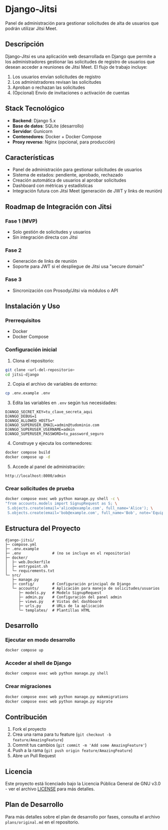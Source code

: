# Django-Jitsi

Panel de administración para gestionar solicitudes de alta de usuarios que podrán utilizar Jitsi Meet.

## Descripción

Django-Jitsi es una aplicación web desarrollada en Django que permite a los administradores gestionar las solicitudes de registro de usuarios que desean acceder a reuniones de Jitsi Meet. El flujo de trabajo incluye:

1. Los usuarios envían solicitudes de registro
2. Los administradores revisan las solicitudes
3. Aproban o rechazan las solicitudes
4. (Opcional) Envío de invitaciones o activación de cuentas

## Stack Tecnológico

- **Backend**: Django 5.x
- **Base de datos**: SQLite (desarrollo)
- **Servidor**: Gunicorn
- **Contenedores**: Docker + Docker Compose
- **Proxy reverso**: Nginx (opcional, para producción)

## Características

- Panel de administración para gestionar solicitudes de usuarios
- Sistema de estados: pendiente, aprobado, rechazado
- Creación automática de usuarios al aprobar solicitudes
- Dashboard con métricas y estadísticas
- Integración futura con Jitsi Meet (generación de JWT y links de reunión)

## Roadmap de Integración con Jitsi

### Fase 1 (MVP)
- Solo gestión de solicitudes y usuarios
- Sin integración directa con Jitsi

### Fase 2
- Generación de links de reunión
- Soporte para JWT si el despliegue de Jitsi usa "secure domain"

### Fase 3
- Sincronización con Prosody/Jitsi vía módulos o API

## Instalación y Uso

### Prerrequisitos

- Docker
- Docker Compose

### Configuración inicial

1. Clona el repositorio:
```bash
git clone <url-del-repositorio>
cd jitsi-django
```

2. Copia el archivo de variables de entorno:
```bash
cp .env.example .env
```

3. Edita las variables en `.env` según tus necesidades:
```env
DJANGO_SECRET_KEY=tu_clave_secreta_aqui
DJANGO_DEBUG=1
DJANGO_ALLOWED_HOSTS=*
DJANGO_SUPERUSER_EMAIL=admin@tudominio.com
DJANGO_SUPERUSER_USERNAME=admin
DJANGO_SUPERUSER_PASSWORD=tu_password_seguro
```

4. Construye y ejecuta los contenedores:
```bash
docker compose build
docker compose up -d
```

5. Accede al panel de administración:
```
http://localhost:8000/admin
```

### Crear solicitudes de prueba

```bash
docker compose exec web python manage.py shell -c \
"from accounts.models import SignupRequest as S; \
 S.objects.create(email='alice@example.com', full_name='Alice'); \
 S.objects.create(email='bob@example.com', full_name='Bob', note='Equipo Ventas')"
```

## Estructura del Proyecto

```
django-jitsi/
├─ compose.yml
├─ .env.example
├─ .env              # (no se incluye en el repositorio)
├─ docker/
│  ├─ web.Dockerfile
│  ├─ entrypoint.sh
│  └─ requirements.txt
└─ src/
   ├─ manage.py
   ├─ config/        # Configuración principal de Django
   └─ accounts/      # Aplicación para manejo de solicitudes/usuarios
      ├─ models.py   # Modelo SignupRequest
      ├─ admin.py    # Configuración del panel admin
      ├─ views.py    # Vistas del dashboard
      ├─ urls.py     # URLs de la aplicación
      └─ templates/  # Plantillas HTML
```

## Desarrollo

### Ejecutar en modo desarrollo

```bash
docker compose up
```

### Acceder al shell de Django

```bash
docker compose exec web python manage.py shell
```

### Crear migraciones

```bash
docker compose exec web python manage.py makemigrations
docker compose exec web python manage.py migrate
```

## Contribución

1. Fork el proyecto
2. Crea una rama para tu feature (`git checkout -b feature/AmazingFeature`)
3. Commit tus cambios (`git commit -m 'Add some AmazingFeature'`)
4. Push a la rama (`git push origin feature/AmazingFeature`)
5. Abre un Pull Request

## Licencia

Este proyecto está licenciado bajo la Licencia Pública General de GNU v3.0 - ver el archivo [LICENSE](LICENSE) para más detalles.

## Plan de Desarrollo

Para más detalles sobre el plan de desarrollo por fases, consulta el archivo `plans/original.md` en el repositorio.
